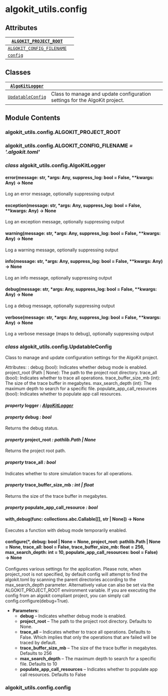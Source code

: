 # algokit_utils.config

## Attributes

| [`ALGOKIT_PROJECT_ROOT`](#algokit_utils.config.ALGOKIT_PROJECT_ROOT)       |    |
|----------------------------------------------------------------------------|----|
| [`ALGOKIT_CONFIG_FILENAME`](#algokit_utils.config.ALGOKIT_CONFIG_FILENAME) |    |
| [`config`](#algokit_utils.config.config)                                   |    |

## Classes

| [`AlgoKitLogger`](#algokit_utils.config.AlgoKitLogger)     |                                                                            |
|------------------------------------------------------------|----------------------------------------------------------------------------|
| [`UpdatableConfig`](#algokit_utils.config.UpdatableConfig) | Class to manage and update configuration settings for the AlgoKit project. |

## Module Contents

### algokit_utils.config.ALGOKIT_PROJECT_ROOT

### algokit_utils.config.ALGOKIT_CONFIG_FILENAME *= '.algokit.toml'*

### *class* algokit_utils.config.AlgoKitLogger

#### error(message: str, \*args: Any, suppress_log: bool = False, \*\*kwargs: Any) → None

Log an error message, optionally suppressing output

#### exception(message: str, \*args: Any, suppress_log: bool = False, \*\*kwargs: Any) → None

Log an exception message, optionally suppressing output

#### warning(message: str, \*args: Any, suppress_log: bool = False, \*\*kwargs: Any) → None

Log a warning message, optionally suppressing output

#### info(message: str, \*args: Any, suppress_log: bool = False, \*\*kwargs: Any) → None

Log an info message, optionally suppressing output

#### debug(message: str, \*args: Any, suppress_log: bool = False, \*\*kwargs: Any) → None

Log a debug message, optionally suppressing output

#### verbose(message: str, \*args: Any, suppress_log: bool = False, \*\*kwargs: Any) → None

Log a verbose message (maps to debug), optionally suppressing output

### *class* algokit_utils.config.UpdatableConfig

Class to manage and update configuration settings for the AlgoKit project.

Attributes:
: debug (bool): Indicates whether debug mode is enabled.
  project_root (Path | None): The path to the project root directory.
  trace_all (bool): Indicates whether to trace all operations.
  trace_buffer_size_mb (int): The size of the trace buffer in megabytes.
  max_search_depth (int): The maximum depth to search for a specific file.
  populate_app_call_resources (bool): Indicates whether to populate app call resources.

#### *property* logger *: [AlgoKitLogger](#algokit_utils.config.AlgoKitLogger)*

#### *property* debug *: bool*

Returns the debug status.

#### *property* project_root *: pathlib.Path | None*

Returns the project root path.

#### *property* trace_all *: bool*

Indicates whether to store simulation traces for all operations.

#### *property* trace_buffer_size_mb *: int | float*

Returns the size of the trace buffer in megabytes.

#### *property* populate_app_call_resource *: bool*

#### with_debug(func: collections.abc.Callable[[], str | None]) → None

Executes a function with debug mode temporarily enabled.

#### configure(\*, debug: bool | None = None, project_root: pathlib.Path | None = None, trace_all: bool = False, trace_buffer_size_mb: float = 256, max_search_depth: int = 10, populate_app_call_resources: bool = False) → None

Configures various settings for the application.
Please note, when project_root is not specified, by default config will attempt to find the algokit.toml by
scanning the parent directories according to the max_search_depth parameter.
Alternatively value can also be set via the ALGOKIT_PROJECT_ROOT environment variable.
If you are executing the config from an algokit compliant project, you can simply call
config.configure(debug=True).

* **Parameters:**
  * **debug** – Indicates whether debug mode is enabled.
  * **project_root** – The path to the project root directory. Defaults to None.
  * **trace_all** – Indicates whether to trace all operations. Defaults to False. Which implies that
    only the operations that are failed will be traced by default.
  * **trace_buffer_size_mb** – The size of the trace buffer in megabytes. Defaults to 256
  * **max_search_depth** – The maximum depth to search for a specific file. Defaults to 10
  * **populate_app_call_resources** – Indicates whether to populate app call resources. Defaults to False

### algokit_utils.config.config

